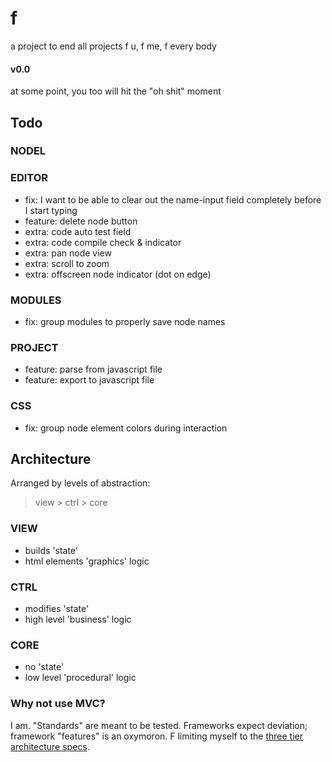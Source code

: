 # f
a project to end all projects
f u, f me, f every body

#### v0.0
at some point, you too will hit the "oh shit" moment

## Todo
### NODEL
### EDITOR
- fix: I want to be able to clear out the name-input field completely before I start typing
- feature: delete node button
- extra: code auto test field
- extra: code compile check & indicator
- extra: pan node view
- extra: scroll to zoom
- extra: offscreen node indicator (dot on edge)
### MODULES
- fix: group modules to properly save node names
### PROJECT
- feature: parse from javascript file
- feature: export to javascript file
### CSS
- fix: group node element colors during interaction

## Architecture
Arranged by levels of abstraction:
> view > ctrl > core
### VIEW
- builds 'state'
- html elements 'graphics' logic
### CTRL
- modifies 'state'
- high level 'business' logic
### CORE
- no 'state'
- low level 'procedural' logic

### Why not use MVC?
I am. "Standards" are meant to be tested. Frameworks expect deviation; framework "features" is an oxymoron. F limiting myself to the [three tier architecture specs](https://www.ibm.com/cloud/learn/three-tier-architecture).

